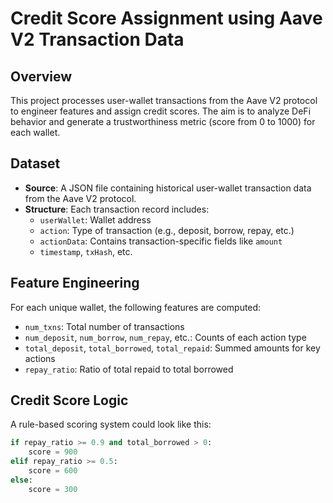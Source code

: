 # Credit Score Assignment using Aave V2 Transaction Data

## Overview

This project processes user-wallet transactions from the Aave V2 protocol to engineer features and assign credit scores. The aim is to analyze DeFi behavior and generate a trustworthiness metric (score from 0 to 1000) for each wallet.

##  Dataset

- **Source**: A JSON file containing historical user-wallet transaction data from the Aave V2 protocol.
- **Structure**: Each transaction record includes:
  - `userWallet`: Wallet address
  - `action`: Type of transaction (e.g., deposit, borrow, repay, etc.)
  - `actionData`: Contains transaction-specific fields like `amount`
  - `timestamp`, `txHash`, etc.

##  Feature Engineering

For each unique wallet, the following features are computed:

- `num_txns`: Total number of transactions
- `num_deposit`, `num_borrow`, `num_repay`, etc.: Counts of each action type
- `total_deposit`, `total_borrowed`, `total_repaid`: Summed amounts for key actions
- `repay_ratio`: Ratio of total repaid to total borrowed

##  Credit Score Logic

A rule-based scoring system could look like this:

```python
if repay_ratio >= 0.9 and total_borrowed > 0:
    score = 900
elif repay_ratio >= 0.5:
    score = 600
else:
    score = 300
